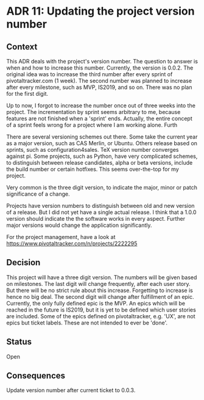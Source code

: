 # ADR 11: Updating the project version number

## Context
This ADR deals with the project's version number. The question to answer is when and how to increase this number. 
Currently, the version is 0.0.2. The original idea was to increase the third number after every sprint of pivotaltracker.com (1 week). The second number was planned to increase after every milestone, such as MVP, IS2019, and so on. There was no plan for the first digit.

Up to now, I forgot to increase the number once out of three weeks into the project. The incrementation by sprint seems arbitrary to me, because features are not finished when a 'sprint' ends. Actually, the entire concept of a sprint feels wrong for a project where I am working alone. Furth

There are several versioning schemes out there. Some take the current year as a major version, such as CAS Merlin, or Ubuntu. Others release based on sprints, such as configuration4sales. TeX version number converges against pi. Some projects, such as Python, have very complicated schemes, to distinguish between release candidates, alpha or beta versions, include the build number or certain hotfixes. This seems over-the-top for my project.

Very common is the three digit version, to indicate the major, minor or patch significance of a change.

Projects have version numbers to distinguish between old and new version of a release. But I did not yet have a single actual release.
I think that a 1.0.0 version should indicate the the software works in every aspect. Further major versions would change the application significantly.

For the project management, have a look at https://www.pivotaltracker.com/n/projects/2222295

## Decision
This project will have a three digit version. The numbers will be given based on milestones. The last digit will change frequently, after each user story. But there will be no strict rule about this increase. Forgetting to increase is hence no big deal. The second digit will change after fulfillment of an epic. Currently, the only fully defined epic is the MVP. An epics which will be reached in the future is IS2019, but it is yet to be defined which user stories are included.
Some of the epics defined on pivotaltracker, e.g. 'UX', are not epics but ticket labels. These are not intended to ever be 'done'.

## Status
Open

## Consequences
Update version number after current ticket to 0.0.3.